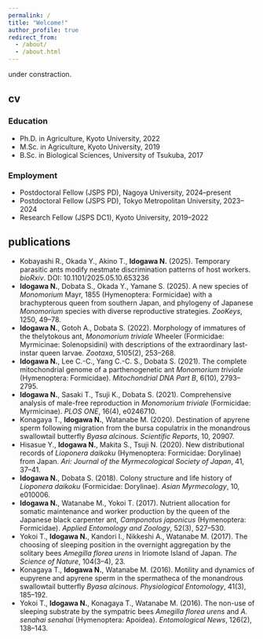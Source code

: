 ```yaml
---
permalink: /
title: "Welcome!"
author_profile: true
redirect_from: 
  - /about/
  - /about.html
---
```

under constraction.
## cv

### Education
- Ph.D. in Agriculture, Kyoto University, 2022  
- M.Sc. in Agriculture, Kyoto University, 2019  
- B.Sc. in Biological Sciences, University of Tsukuba, 2017

### Employment
- Postdoctoral Fellow (JSPS PD), Nagoya University, 2024–present  
- Postdoctoral Fellow (JSPS PD), Tokyo Metropolitan University, 2023–2024  
- Research Fellow (JSPS DC1), Kyoto University, 2019–2022

## publications
- Kobayashi R., Okada Y., Akino T., **Idogawa N.** (2025). Temporary parasitic ants modify nestmate discrimination patterns of host workers. *bioRxiv*. DOI: 10.1101/2025.05.10.653236  
- **Idogawa N.**, Dobata S., Okada Y., Yamane S. (2025). A new species of *Monomorium* Mayr, 1855 (Hymenoptera: Formicidae) with a brachypterous queen from southern Japan, and phylogeny of Japanese *Monomorium* species with diverse reproductive strategies. *ZooKeys*, 1250, 49–78.  
- **Idogawa N.**, Gotoh A., Dobata S. (2022). Morphology of immatures of the thelytokous ant, *Monomorium triviale* Wheeler (Formicidae: Myrmicinae: Solenopsidini) with descriptions of the extraordinary last-instar queen larvae. *Zootaxa*, 5105(2), 253–268.  
- **Idogawa N.**, Lee C.-C., Yang C.-C. S., Dobata S. (2021). The complete mitochondrial genome of a parthenogenetic ant *Monomorium triviale* (Hymenoptera: Formicidae). *Mitochondrial DNA Part B*, 6(10), 2793–2795.  
- **Idogawa N.**, Sasaki T., Tsuji K., Dobata S. (2021). Comprehensive analysis of male-free reproduction in *Monomorium triviale* (Formicidae: Myrmicinae). *PLOS ONE*, 16(4), e0246710.  
- Konagaya T., **Idogawa N.**, Watanabe M. (2020). Destination of apyrene sperm following migration from the bursa copulatrix in the monandrous swallowtail butterfly *Byasa alcinous*. *Scientific Reports*, 10, 20907.  
- Hisasue Y., **Idogawa N.**, Makita S., Tsuji N. (2020). New distributional records of *Lioponera daikoku* (Hymenoptera: Formicidae: Dorylinae) from Japan. *Ari: Journal of the Myrmecological Society of Japan*, 41, 37–41.  
- **Idogawa N.**, Dobata S. (2018). Colony structure and life history of *Lioponera daikoku* (Formicidae: Dorylinae). *Asian Myrmecology*, 10, e010006.  
- **Idogawa N.**, Watanabe M., Yokoi T. (2017). Nutrient allocation for somatic maintenance and worker production by the queen of the Japanese black carpenter ant, *Camponotus japonicus* (Hymenoptera: Formicidae). *Applied Entomology and Zoology*, 52(3), 527–530.  
- Yokoi T., **Idogawa N.**, Kandori I., Nikkeshi A., Watanabe M. (2017). The choosing of sleeping position in the overnight aggregation by the solitary bees *Amegilla florea urens* in Iriomote Island of Japan. *The Science of Nature*, 104(3–4), 23.  
- Konagaya T., **Idogawa N.**, Watanabe M. (2016). Motility and dynamics of eupyrene and apyrene sperm in the spermatheca of the monandrous swallowtail butterfly *Byasa alcinous*. *Physiological Entomology*, 41(3), 185–192.  
- Yokoi T., **Idogawa N.**, Konagaya T., Watanabe M. (2016). The non-use of sleeping substrate by the sympatric bees *Amegilla florea urens* and *A. senahai senahai* (Hymenoptera: Apoidea). *Entomological News*, 126(2), 138–143.  
